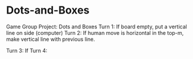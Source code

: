 # Dots-and-Boxes
Game Group Project: Dots and Boxes
Turn 1: If board empty, put a vertical line on side (computer)
Turn 2: If human move is horizontal in the top-m, make vertical line with previous line.

Turn 3: If 
Turn 4: 
